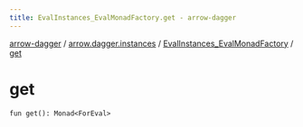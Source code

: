 ```yaml
---
title: EvalInstances_EvalMonadFactory.get - arrow-dagger
---
```


[arrow-dagger](../../index.html) / [arrow.dagger.instances](../index.html) / [EvalInstances_EvalMonadFactory](index.html) / [get](./get.html)

# get

`fun get(): Monad<ForEval>`